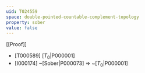 ```yaml
---
uid: T024559
space: double-pointed-countable-complement-topology
property: sober
value: false
---
```

[[Proof]]

* [T000589] [$T_0$|P000001]
* [I000174] ~[Sober|P000073] => ~[$T_0$|P000001]

